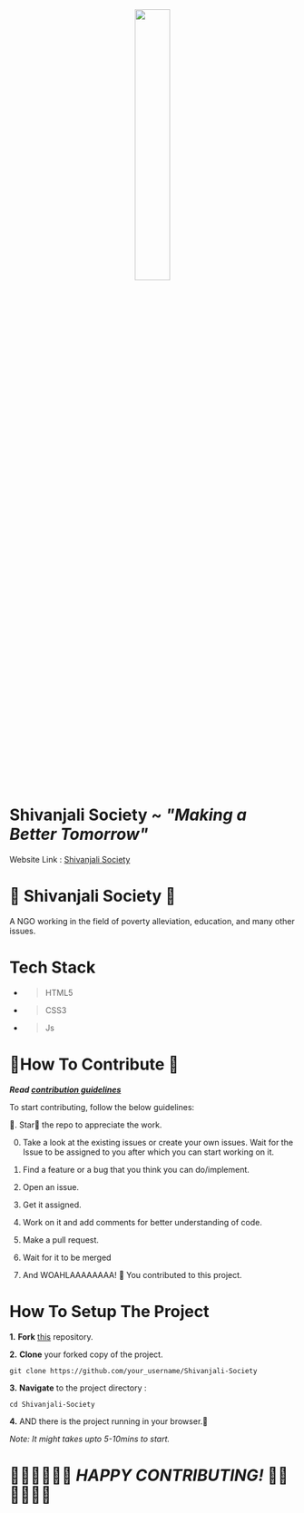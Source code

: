 <div align="center" >
  
  <img src="https://user-images.githubusercontent.com/68502679/149490461-11de9fd3-ab53-42bb-8765-f1ca6791fd4e.png" width=35% />

</div>
  
# Shivanjali Society ~ _"Making a Better Tomorrow"_

Website Link : <a href="https://www.shivanjalisociety.in/" target="_blank"> Shivanjali Society </a>

# 🎇 Shivanjali Society 📒

A NGO working in the field of poverty alleviation, education, and many other issues. 

  # Tech Stack
- > HTML5
- > CSS3
- > Js

# 🎇How To Contribute 🎇

***Read [contribution guidelines](./Contribute.md)***

To start contributing, follow the below guidelines:

🌟. Star🌟 the repo to appreciate the work.

0. Take a look at the existing issues or create your own issues. Wait for the Issue to be assigned to you after which you can start working on it.

1. Find a feature or a bug that you think you can do/implement.

2. Open an issue.

3. Get it assigned.

4. Work on it and add comments for better understanding of code.
  
5. Make a pull request. 

6. Wait for it to be merged 

7. And WOAHLAAAAAAAA! 🎉 You contributed to this project.

# How To Setup The Project

**1.** **Fork** [this](https://github.com/bhavjot14/Shivanjali-Society) repository.

**2.** **Clone** your forked copy of the project.

```
git clone https://github.com/your_username/Shivanjali-Society
```

**3.** **Navigate** to the project directory :

```
cd Shivanjali-Society
```

**4.** AND there is the project running in your browser.🎉 

*Note: It might takes upto 5-10mins to start.*

# 🎉🎉🎉🎉🎉🎉 ___HAPPY CONTRIBUTING!___ 🎉🎉🎉🎉🎉🎉

